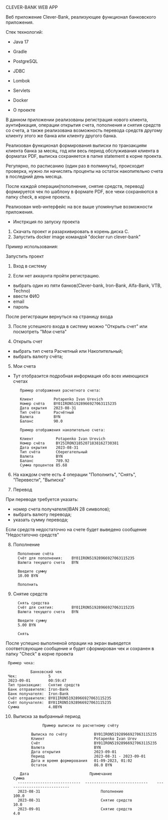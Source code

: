 CLEVER-BANK WEB APP

Веб приложение Clever-Bank, реализующее функционал банковского приложения.

Стек технологий:
- Java 17
- Gradle
- PostgreSQL
- JDBC
- Lombok
- Servlets
- Docker

- О проекте

В данном приложении реализованы регистрация нового клиента, аунтификация, операции открытия счета, 
пополнения и снятия средств со счета, а также реализована возможность перевода средств другому клиенту
этого же банка или  клиенту другого банка.

Реализован функционал формирования выписки по транзакциям клиента банка за месяц, год или весь период 
обслуживания клиента в форматах PDF, выписка сохраняется в папке statement в корне проекта.

Регулярно, по расписанию (один раз в полминуты), происходит проверка, нужно ли начислять
проценты на остаток накопительно счета в последний день месяца.

После каждой операции(пополнение, снятие средств, перевод) формируется чек по шаблону в формате PDF,
все чеки сохраняются в папку check, в корне проекта.

Реализован web-интерфейс на все выше упомянутые возможности приложения.

- Инстркция по запуску проекта

1. Скачать проект и разархивировать в корень диска С.
2. Запустить docker image командой "docker run clever-bank" 

Пример использования:

Запустить проект

1. Вход в систему

2. Если нет аккаунта пройти регистрацию.

- выбрать один из пяти банков(Clever-bank, Iron-Bank, Alfa-Bank, VTB, Techno)
- ввести ФИО
- email
- пароль

После регистрации вернуться на страницу входа

3. После успешного входа в систему можно "Открыть счет" или посмотреть "Мои счета"

4. Открыть счет
- выбрать тип счета Расчетный или Накопительный;
- выбрать валюту счёта;

5. Мои счета 

- Тут отобразится подробная информация обо всех имеющихся счетах

         Пример отображения расчетного счета:

         Клиент	        Potapenko Ivan Urevich
         Номер счёта	BY01IRON51928966927063115235
         Дата окрытия	2023-08-31
         Тип счёта  	Расчётный
         Валюта	        BYN
         Баланс	        90.0

         Пример отображения накопительно счета:

         Клиент	         Potapenko Ivan Urevich  
         Номер счёта 	 BY25IRON31852071838162730381
         Дата окрытия	 2023-08-31
         Тип счёта	     Сберегательный
         Валюта          BYN
         Баланс	         789.92
         Сумма процентов 85.68

6. На каждом счете есть 4 операции "Пополнить", "Снять", "Перевести", "Выписка"

7. Перевод 

При переводе требуется указать:
- номер счета получателя(IBAN 28 символов);
- выбрать валюту перевода;
- указать сумму перевода;

Если средств недостаточно на счете будет выведено сообщение "Недостаточно средств"

8. Пополнение 

         Пополнение счёта
         Счёт для пополнения:    BY01IRON51928966927063115235
         Валюта текущего счета   BYN

         Введите сумму
         10.00 BYN

         Пополнить

9. Снятие средств 

         Снять средства
         Счёт для снятия:        BY01IRON51928966927063115235
         Валюта текущего счета   BYN

         Введите сумму
         5.00 BYN

         Снять

 После успешно выполненой опрации на экран выведется соответсвующие сообщение и
будет сформирован чек и сохранен в папку "Check"  в корне проекта

     Пример чека:

               Банковский чек
     Чек:              5
     2023-09-01        00:59:47
     Тип транзакции:   Снятие средств
     Банк отправителя: Iron-Bank
     Банк получателя:  Iron-Bank
     Счёт отправителя: BY01IRON51928966927063115235
     Счёт получателя:  BY01IRON51928966927063115235
     Сумма             4.0BYN

10. Выписка за выбранный период 

                     Пример выписки по расчетному счёту

                Выписка по счёту            BY01IRON51928966927063115235
                Клиент	                    Potapenko Ivan Urev
                Счёт	                    BY01IRON51928966927063115235
                Валюта	                    BYN
                Дата открытия	            2023-09-01
                Период	                    2023-08-31 - 2023-09-01
                Дата и время формирования	01-09-2023, 01:02
                Остаток	                    86.0 BYN

           Дата	                          Примечание	                       Сумма
          ----------------------------	----------------------------	----------------------------
          2023-08-31	                       Пополнение	                           100.0
          2023-08-31	                       Снятие средств	                       10.0
          2023-09-01	                       Снятие средств	                       4.0




